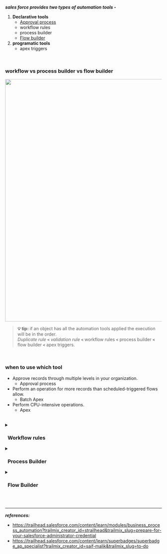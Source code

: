 
***sales force provides two types of automation tools -***
1. **Declarative tools**
    - [Approval process](https://github.com/saif-mal1k/Salesforce-Notes/tree/main/2.%20Admin/chapter%2008%20Process%20Automation/topic%201%20Approval%20Process)
    - workflow rules
    - process builder
    - [Flow builder](https://github.com/saif-mal1k/Salesforce-Notes/tree/main/2.%20Admin/chapter%2008%20Process%20Automation/topic%202%20Flow%20Builder)
2. **programatic tools**
    - apex triggers
    


<br/>

    
    
### workflow vs process builder vs flow builder
<img src="https://user-images.githubusercontent.com/63545175/189529873-cb1f173e-1873-4a64-a3da-5dba57ab1ed3.png" width="780px">


<br/>



>**💡 tip:** if an object has all the automation tools applied the execution will be in the order. <br/>
>_Duplicate rule_ **``<``** _validation rule_ **``<``** workflow rules **``<``** process builder **``<``** flow builder **``<``** apex triggers.


<br/>


### when to use which tool
- Approve records through multiple levels in your organization.
    - Approval process
- Perform an operation for more records than scheduled-triggered flows allow.
    - Batch Apex
- Perform CPU-intensive operations.	
    - Apex


<br/>


<details>
<summary>  <h3> &nbsp; Workflow rules </h3> </summary>
<p>

---
    
![image](https://user-images.githubusercontent.com/63545175/190586936-33563d21-4953-4655-bcb4-5e5ec1c6c445.png)

![image](https://user-images.githubusercontent.com/63545175/190586892-15ef25d0-5e45-4a97-8c03-a680c2e066be.png)
    
---
    
</p>    
</details>



<details>
<summary>  <h3> &nbsp; Process Builder </h3> </summary>
<p>

---
    
![image](https://user-images.githubusercontent.com/63545175/190596623-69aab532-3dd6-4bf2-890a-c47d595c6e30.png)

![image](https://user-images.githubusercontent.com/63545175/190596637-631cd698-cbba-4cb7-adc3-50b821d164a9.png)
    
---
    
</p>    
</details>



<details>
<summary>  <h3> &nbsp; Flow Builder </h3> </summary>
<p>

---    
    
![image](https://user-images.githubusercontent.com/63545175/190598510-8df66212-9c86-475d-9f40-0db9bc96b860.png)
        
---   
    
</p>    
</details>




<br/>


<br/>



---
***references:***
- https://trailhead.salesforce.com/content/learn/modules/business_process_automation?trailmix_creator_id=strailhead&trailmix_slug=prepare-for-your-salesforce-administrator-credential
- https://trailhead.salesforce.com/content/learn/superbadges/superbadge_ap_specialist?trailmix_creator_id=saif-malik&trailmix_slug=to-do





